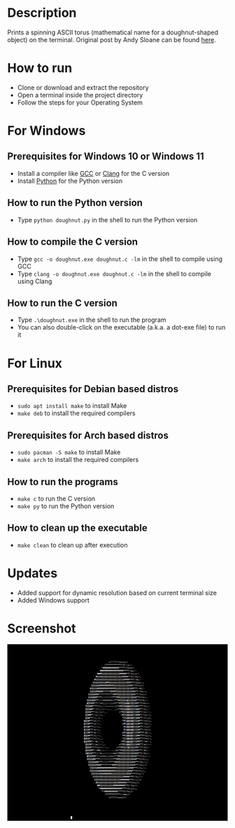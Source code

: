 # Description

Prints a spinning ASCII torus (mathematical name for a doughnut-shaped object) on the terminal. Original post by Andy Sloane can be found [here](https://www.a1k0n.net/2011/07/20/donut-math.html).

# How to run

* Clone or download and extract the repository
* Open a terminal inside the project directory
* Follow the steps for your Operating System

# For Windows

## Prerequisites for Windows 10 or Windows 11

* Install a compiler like [GCC](https://gcc.gnu.org/) or [Clang](https://clang.llvm.org/) for the C version
* Install [Python](https://www.python.org/) for the Python version

## How to run the Python version

* Type `python doughnut.py` in the shell to run the Python version

## How to compile the C version

* Type `gcc -o doughnut.exe doughnut.c -lm` in the shell to compile using GCC
* Type `clang -o doughnut.exe doughnut.c -lm` in the shell to compile using Clang

## How to run the C version

* Type `.\doughnut.exe` in the shell to run the program
* You can also double-click on the executable (a.k.a. a dot-exe file) to run it

# For Linux

## Prerequisites for Debian based distros

* `sudo apt install make` to install Make
* `make deb` to install the required compilers

## Prerequisites for Arch based distros

* `sudo pacman -S make` to install Make
* `make arch` to install the required compilers

## How to run the programs

* `make c` to run the C version
* `make py` to run the Python version

## How to clean up the executable

* `make clean` to clean up after execution

# Updates

* Added support for dynamic resolution based on current terminal size
* Added Windows support

# Screenshot

![Screenshot](https://github.com/arkorty/Spinning-ASCII-Torus/blob/main/blob/screenshot.png)
